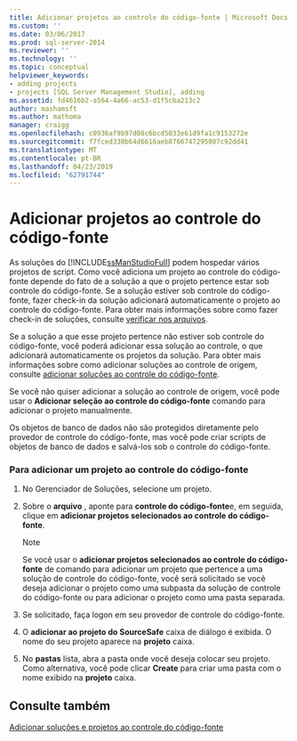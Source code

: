 ```yaml
---
title: Adicionar projetos ao controle do código-fonte | Microsoft Docs
ms.custom: ''
ms.date: 03/06/2017
ms.prod: sql-server-2014
ms.reviewer: ''
ms.technology: ''
ms.topic: conceptual
helpviewer_keywords:
- adding projects
- projects [SQL Server Management Studio], adding
ms.assetid: fd4616b2-a564-4a66-ac53-d1f5cba213c2
author: mashamsft
ms.author: mathoma
manager: craigg
ms.openlocfilehash: c0936af9b97d08c6bcd5033e61d9fa1c9153272e
ms.sourcegitcommit: f7fced330b64d6616aeb8766747295807c92dd41
ms.translationtype: MT
ms.contentlocale: pt-BR
ms.lasthandoff: 04/23/2019
ms.locfileid: "62791744"
---
```

# <a name="add-projects-to-source-control"></a>Adicionar projetos ao controle do código-fonte
  As soluções do [!INCLUDE[ssManStudioFull](../includes/ssmanstudiofull-md.md)] podem hospedar vários projetos de script. Como você adiciona um projeto ao controle do código-fonte depende do fato de a solução a que o projeto pertence estar sob controle do código-fonte. Se a solução estiver sob controle do código-fonte, fazer check-in da solução adicionará automaticamente o projeto ao controle do código-fonte. Para obter mais informações sobre como fazer check-in de soluções, consulte [verificar nos arquivos](../../2014/database-engine/check-in-files.md).  
  
 Se a solução a que esse projeto pertence não estiver sob controle do código-fonte, você poderá adicionar essa solução ao controle, o que adicionará automaticamente os projetos da solução. Para obter mais informações sobre como adicionar soluções ao controle de origem, consulte [adicionar soluções ao controle do código-fonte](../../2014/database-engine/add-solutions-to-source-control.md).  
  
 Se você não quiser adicionar a solução ao controle de origem, você pode usar o **Adicionar seleção ao controle do código-fonte** comando para adicionar o projeto manualmente.  
  
 Os objetos de banco de dados não são protegidos diretamente pelo provedor de controle do código-fonte, mas você pode criar scripts de objetos de banco de dados e salvá-los sob o controle do código-fonte.  
  
### <a name="to-add-a-project-to-source-control"></a>Para adicionar um projeto ao controle do código-fonte  
  
1.  No Gerenciador de Soluções, selecione um projeto.  
  
2.  Sobre o **arquivo** , aponte para **controle do código-fonte**e, em seguida, clique em **adicionar projetos selecionados ao controle do código-fonte**.  
  
    > [!NOTE]  
    >  Se você usar o **adicionar projetos selecionados ao controle do código-fonte** de comando para adicionar um projeto que pertence a uma solução de controle do código-fonte, você será solicitado se você deseja adicionar o projeto como uma subpasta da solução de controle do código-fonte ou para adicionar o projeto como uma pasta separada.  
  
3.  Se solicitado, faça logon em seu provedor de controle do código-fonte.  
  
4.  O **adicionar ao projeto do SourceSafe** caixa de diálogo é exibida. O nome do seu projeto aparece na **projeto** caixa.  
  
5.  No **pastas** lista, abra a pasta onde você deseja colocar seu projeto. Como alternativa, você pode clicar **Create** para criar uma pasta com o nome exibido na **projeto** caixa.  
  
## <a name="see-also"></a>Consulte também  
 [Adicionar soluções e projetos ao controle do código-fonte](../../2014/database-engine/add-solutions-and-projects-to-source-control.md)  
  
  
